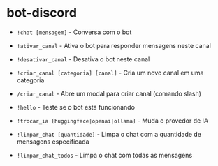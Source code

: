 ﻿# bot-discord


- `!chat [mensagem]` - Conversa com o bot

- `!ativar_canal` - Ativa o bot para responder mensagens neste canal

- `!desativar_canal` - Desativa o bot neste canal

- `!criar_canal [categoria] [canal]` - Cria um novo canal em uma categoria

- `/criar_canal` - Abre um modal para criar canal (comando slash)

- `!hello` - Teste se o bot está funcionando

- `!trocar_ia [huggingface|openai|ollama]` - Muda o provedor de IA

- `!limpar_chat [quantidade]` - Limpa o chat com a quantidade de mensagens especificada

- `!limpar_chat_todos` - Limpa o chat com todas as mensagens
